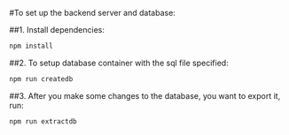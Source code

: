 #To set up the backend server and database:

##1. Install dependencies: 
```bash
npm install
```
##2. To setup database container with the sql file specified:
```bash
npm run createdb
```
##3. After you make some changes to the database, you want to export it, run:
```bash
npm run extractdb
```
